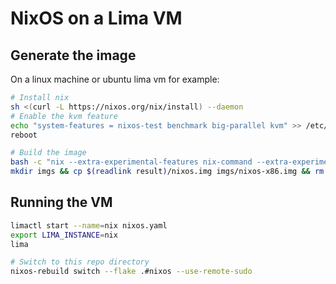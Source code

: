 # NixOS on a Lima VM

## Generate the image
On a linux machine or ubuntu lima vm for example:

```bash
# Install nix
sh <(curl -L https://nixos.org/nix/install) --daemon
# Enable the kvm feature
echo "system-features = nixos-test benchmark big-parallel kvm" >> /etc/nix/nix.conf
reboot

# Build the image
bash -c "nix --extra-experimental-features nix-command --extra-experimental-features flakes build .#packages.x86_64-linux.img"
mkdir imgs && cp $(readlink result)/nixos.img imgs/nixos-x86.img && rm -rf result
```

## Running the VM
```bash
limactl start --name=nix nixos.yaml
export LIMA_INSTANCE=nix
lima

# Switch to this repo directory
nixos-rebuild switch --flake .#nixos --use-remote-sudo
```
